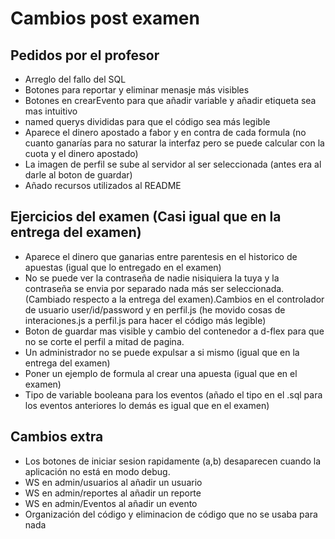 # Cambios post examen

## Pedidos por el profesor
- Arreglo del fallo del SQL
- Botones para reportar y eliminar menasje más visibles
- Botones en crearEvento para que añadir variable y añadir etiqueta sea mas intuitivo
- named querys divididas para que el código sea más legible
- Aparece el dinero apostado a fabor y en contra de cada formula (no cuanto ganarías para no saturar la interfaz pero se puede calcular con la cuota y el dinero apostado)
- La imagen de perfil se sube al servidor al ser seleccionada (antes era al darle al boton de guardar)
- Añado recursos utilizados al README

## Ejercicios del examen (Casi igual que en la entrega del examen)

- Aparece el dinero que ganarias entre parentesis en el historico de apuestas (igual que lo entregado en el examen)
- No se puede ver la contraseña de nadie nisiquiera la tuya y la contraseña se envia por separado nada más ser seleccionada.(Cambiado respecto a la entrega del examen).Cambios en el controlador de usuario user/id/password y en perfil.js (he movido cosas de interaciones.js a perfil.js para hacer el código más legible)
- Boton de guardar mas visible y cambio del contenedor a d-flex para que no se corte el perfil a mitad de pagina.
- Un administrador no se puede expulsar a si mismo (igual que en la entrega del examen)
- Poner un ejemplo de formula al crear una apuesta (igual que en el examen)
- Tipo de variable booleana para los eventos (añado el tipo en el .sql para los eventos anteriores lo demás es igual que en el examen)

## Cambios extra

- Los botones de iniciar sesion rapidamente (a,b) desaparecen cuando la aplicación no está en modo debug.
- WS en admin/usuarios al añadir un usuario
- WS en admin/reportes al añadir un reporte
- WS en admin/Eventos al añadir un evento
- Organización del código y eliminacion de código que no se usaba para nada